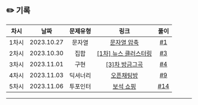 ## ✏️ 기록

| 차시  |    날짜    | 문제유형 |                                           링크                                           |                          풀이                           |
| :---: | :--------: | :------: | :--------------------------------------------------------------------------------------: | :-----------------------------------------------------: |
| 1차시 | 2023.10.27 |  문자열  |      [문자열 압축](https://school.programmers.co.kr/learn/courses/30/lessons/60057)      | [#1](https://github.com/AlgoLeadMe/AlgoLeadMe-2/pull/1) |
| 2차시 | 2023.10.30 |   집합   | [[1차] 뉴스 클러스터링](https://school.programmers.co.kr/learn/courses/30/lessons/17677) | [#3](https://github.com/AlgoLeadMe/AlgoLeadMe-2/pull/3) |
| 3차시 | 2023.11.01 |   구현   |    [[3]차 방금그곡](https://school.programmers.co.kr/learn/courses/30/lessons/17683)     | [#4](https://github.com/AlgoLeadMe/AlgoLeadMe-2/pull/4) |
| 4차시 | 2023.11.03 | 딕셔너리 |      [오픈채팅방](https://school.programmers.co.kr/learn/courses/30/lessons/42888)       | [#9](https://github.com/AlgoLeadMe/AlgoLeadMe-2/pull/9) |
| 5차시 | 2023.11.06 | 투포인터 |      [보석 쇼핑](https://school.programmers.co.kr/learn/courses/30/lessons/67258)       | [#14](https://github.com/AlgoLeadMe/AlgoLeadMe-2/pull/14) |

---
